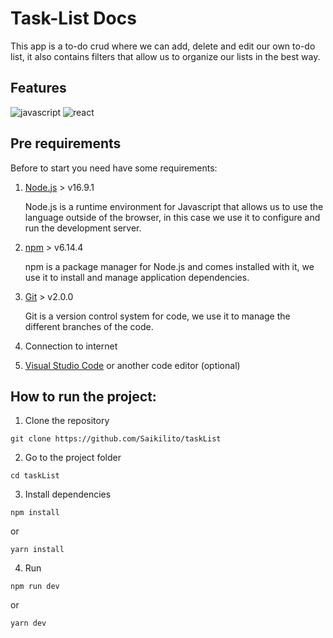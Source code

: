 # Task-List Docs

This app is a to-do crud where we can add, delete and edit our own to-do list, it also contains filters that allow us to organize our lists in the best way.

## Features

![javascript][]
![react][]

## Pre requirements

Before to start you need have some requirements:

1. [Node.js](https://nodejs.org/) > v16.9.1

   Node.js is a runtime environment for Javascript that allows us to use the language outside of the browser, in this case we use it to configure and run the development server.

2. [npm](https://www.npmjs.com/) > v6.14.4

   npm is a package manager for Node.js and comes installed with it, we use it to install and manage application dependencies.

3. [Git](https://git-scm.com/) > v2.0.0

   Git is a version control system for code, we use it to manage the different branches of the code.

4. Connection to internet

5. [Visual Studio Code](https://code.visualstudio.com/) or another code editor (optional)

## How to run the project:

1. Clone the repository

```
git clone https://github.com/Saikilito/taskList
```

2. Go to the project folder

```
cd taskList
```

3. Install dependencies

```
npm install
```

or

```
yarn install
```

4. Run

```
npm run dev
```

or

```
yarn dev
```

[react]: https://img.shields.io/badge/React-16+-61DAFB?style=for-the-badge&logo=react
[javascript]: https://img.shields.io/badge/JAVASCRIPT-ES6%2B-F7DF1E?style=for-the-badge&logo=javascript
